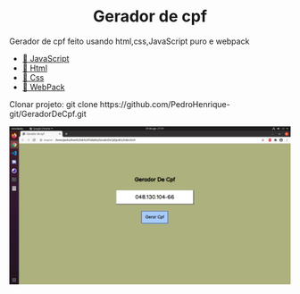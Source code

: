 <h1 align="center">Gerador de cpf</h1>

<p align="left">
  Gerador de cpf feito usando html,css,JavaScript puro e webpack<br>
</p>

<p align="left">
    <ul>
        <li><a href="https://developer.mozilla.org/pt-BR/docs/Aprender/JavaScript">🔗 JavaScript</a></li>
        <li><a href="https://developer.mozilla.org/pt-BR/docs/Web/HTML">🔗 Html</a></li>
        <li><a href="https://developer.mozilla.org/pt-BR/docs/Web/CSS">🔗 Css</a></li>
       <li><a href="https://webpack.js.org/">🔗 WebPack</a></li>
    </ul>
</p>

<p align="left">
    Clonar projeto: git clone https://github.com/PedroHenrique-git/GeradorDeCpf.git
</p>
 
 ![VISUAL](exemplo.PNG)

